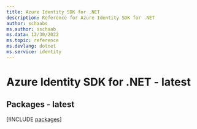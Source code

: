 ```yaml
---
title: Azure Identity SDK for .NET
description: Reference for Azure Identity SDK for .NET
author: schaabs
ms.author: sschaab
ms.data: 12/30/2022
ms.topic: reference
ms.devlang: dotnet
ms.service: identity
---
```

# Azure Identity SDK for .NET - latest
## Packages - latest
[!INCLUDE [packages](identity-index.md)]